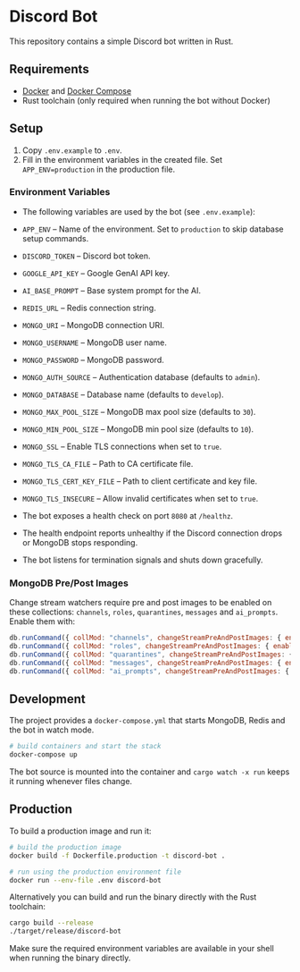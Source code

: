 # Discord Bot

This repository contains a simple Discord bot written in Rust.

## Requirements

- [Docker](https://www.docker.com/) and [Docker Compose](https://docs.docker.com/compose/)
- Rust toolchain (only required when running the bot without Docker)

## Setup

1. Copy `.env.example` to `.env`.
2. Fill in the environment variables in the created file. Set `APP_ENV=production` in the production file.

### Environment Variables

- The following variables are used by the bot (see `.env.example`):

- `APP_ENV` – Name of the environment. Set to `production` to skip database setup commands.
- `DISCORD_TOKEN` – Discord bot token.
- `GOOGLE_API_KEY` – Google GenAI API key.
- `AI_BASE_PROMPT` – Base system prompt for the AI.
- `REDIS_URL` – Redis connection string.
- `MONGO_URI` – MongoDB connection URI.
- `MONGO_USERNAME` – MongoDB user name.
- `MONGO_PASSWORD` – MongoDB password.
- `MONGO_AUTH_SOURCE` – Authentication database (defaults to `admin`).
- `MONGO_DATABASE` – Database name (defaults to `develop`).
- `MONGO_MAX_POOL_SIZE` – MongoDB max pool size (defaults to `30`).
- `MONGO_MIN_POOL_SIZE` – MongoDB min pool size (defaults to `10`).
- `MONGO_SSL` – Enable TLS connections when set to `true`.
- `MONGO_TLS_CA_FILE` – Path to CA certificate file.
- `MONGO_TLS_CERT_KEY_FILE` – Path to client certificate and key file.
- `MONGO_TLS_INSECURE` – Allow invalid certificates when set to `true`.
- The bot exposes a health check on port `8080` at `/healthz`.
- The health endpoint reports unhealthy if the Discord connection drops or
  MongoDB stops responding.
- The bot listens for termination signals and shuts down gracefully.

### MongoDB Pre/Post Images

Change stream watchers require pre and post images to be enabled on these
collections: `channels`, `roles`, `quarantines`, `messages` and
`ai_prompts`. Enable them with:

```javascript
db.runCommand({ collMod: "channels", changeStreamPreAndPostImages: { enabled: true } })
db.runCommand({ collMod: "roles", changeStreamPreAndPostImages: { enabled: true } })
db.runCommand({ collMod: "quarantines", changeStreamPreAndPostImages: { enabled: true } })
db.runCommand({ collMod: "messages", changeStreamPreAndPostImages: { enabled: true } })
db.runCommand({ collMod: "ai_prompts", changeStreamPreAndPostImages: { enabled: true } })
```

## Development

The project provides a `docker-compose.yml` that starts MongoDB, Redis and the bot in watch mode.

```bash
# build containers and start the stack
docker-compose up
```

The bot source is mounted into the container and `cargo watch -x run` keeps it running whenever files change.

## Production

To build a production image and run it:

```bash
# build the production image
docker build -f Dockerfile.production -t discord-bot .

# run using the production environment file
docker run --env-file .env discord-bot
```

Alternatively you can build and run the binary directly with the Rust toolchain:

```bash
cargo build --release
./target/release/discord-bot
```

Make sure the required environment variables are available in your shell when running the binary directly.
